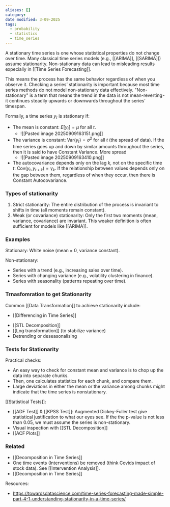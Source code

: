 ```yaml
---
aliases: []
category:
date modified: 3-09-2025
tags:
  - probability
  - statistics
  - time_series
---
```

A stationary time series is one whose statistical properties do not change over time. Many classical time series models (e.g., [[ARIMA]], [[SARIMA]]) assume stationarity. Non-stationary data can lead to misleading results expecially in [[Time Series Forecasting]]. 

This means the process has the same behavior regardless of when you observe it. Checking a series’ stationarity is important because most time series methods do not model non-stationary data effectively. "Non-stationary" is a term that means the trend in the data is not mean-reverting - it continues steadily upwards or downwards throughout the series’ timespan.

Formally, a time series ${y_t}$ is stationary if:
* The mean is constant: $E[y_t] = \mu$ for all $t$.
	* ![[Pasted image 20250909163151.png]]
* The variance is constant: $\text{Var}(y_t) = \sigma^2$ for all $t$ (the spread of data). If the time series goes up and down by similar amounts throughout the series, then it is said to have Constant Variance. More spread
	* ![[Pasted image 20250909163410.png]]
* The autocovariance depends only on the lag $k$, not on the specific time $t$:
  $\text{Cov}(y_t, y_{t+k}) = \gamma_k$. If the relationship between values depends only on the gap between them, regardless of when they occur, then there is Constant Autocovariance.

### Types of stationarity

1. Strict stationarity: The entire distribution of the process is invariant to shifts in time (all moments remain constant).
2. Weak (or covariance) stationarity: Only the first two moments (mean, variance, covariance) are invariant. This weaker definition is often sufficient for models like [[ARIMA]].

### Examples

Stationary: White noise (mean = 0, variance constant).

Non-stationary:
  * Series with a trend (e.g., increasing sales over time).
  * Series with changing variance (e.g., volatility clustering in finance).
  * Series with seasonality (patterns repeating over time).

### Trnasfomration to get Stationarity

Common [[Data Transformation]] to achieve stationarity include:
- [[Differencing in Time Series]]
* [[STL Decomposition]]
* [[Log transformation]] (to stabilize variance)
* Detrending or deseasonalising

### Tests for Stationarity

Practical checks:
- An easy way to check for constant mean and variance is to chop up the data into separate chunks.
- Then, one calculates statistics for each chunk, and compare them. 
- Large deviations in either the mean or the variance among chunks might indicate that the time series is nonstationary.

[[Statistical Tests]]:
- [[ADF Test]] & [[KPSS Test]]: Augmented Dickey-Fuller test give statistical justification to what our eyes see. If the the p-value is not less than 0.05, we must assume the series is non-stationary.
- Visual inspection with [[STL Decomposition]]
- [[ACF Plots]]

### Related

- [[Decomposition in Time Series]]
- One time events (Interventions) be removed (think Covids impact of stock data). See [[Intervention Analysis]].
- [[Decomposition in Time Series]]

Resources:
- https://towardsdatascience.com/time-series-forecasting-made-simple-part-4-1-understanding-stationarity-in-a-time-series/